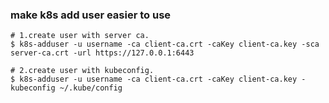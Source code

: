 ### make k8s add user easier to use

```shell
# 1.create user with server ca.
$ k8s-adduser -u username -ca client-ca.crt -caKey client-ca.key -sca server-ca.crt -url https://127.0.0.1:6443

# 2.create user with kubeconfig.
$ k8s-adduser -u username -ca client-ca.crt -caKey client-ca.key -kubeconfig ~/.kube/config
```